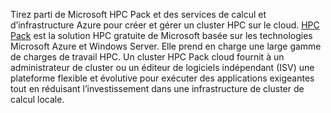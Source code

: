 


Tirez parti de Microsoft HPC Pack et des services de calcul et d’infrastructure Azure pour créer et gérer un cluster HPC sur le cloud. [HPC Pack](https://technet.microsoft.com/library/jj899572.aspx) est la solution HPC gratuite de Microsoft basée sur les technologies Microsoft Azure et Windows Server. Elle prend en charge une large gamme de charges de travail HPC. Un cluster HPC Pack cloud fournit à un administrateur de cluster ou un éditeur de logiciels indépendant (ISV) une plateforme flexible et évolutive pour exécuter des applications exigeantes tout en réduisant l’investissement dans une infrastructure de cluster de calcul locale.

<!---HONumber=AcomDC_0406_2016-->